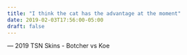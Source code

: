 ```yaml
---
title: "I think the cat has the advantage at the moment"
date: 2019-02-03T17:56:00-05:00
draft: false
---
```

— 2019 TSN Skins - Botcher vs Koe
<!--more--> 

